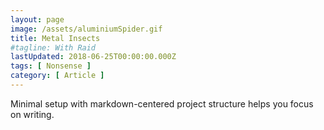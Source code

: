 ```yaml
---
layout: page
image: /assets/aluminiumSpider.gif
title: Metal Insects
#tagline: With Raid
lastUpdated: 2018-06-25T00:00:00.000Z
tags: [ Nonsense ]
category: [ Article ]
---
```

Minimal setup with markdown-centered project structure helps you focus on writing.
<!-- more -->
